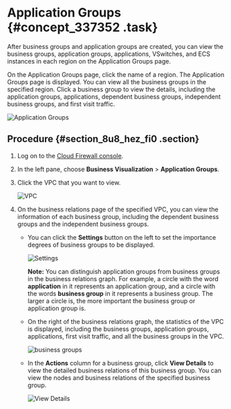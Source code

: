 # Application Groups {#concept_337352 .task}

After business groups and application groups are created, you can view the business groups, application groups, applications, VSwitches, and ECS instances in each region on the Application Groups page.

On the Application Groups page, click the name of a region. The Application Groups page is displayed. You can view all the business groups in the specified region. Click a business group to view the details, including the application groups, applications, dependent business groups, independent business groups, and first visit traffic.

![Application Groups](http://static-aliyun-doc.oss-cn-hangzhou.aliyuncs.com/assets/img/275126/156698470648199_en-US.png)

## Procedure {#section_8u8_hez_fi0 .section}

1.  Log on to the [Cloud Firewall console](https://yundun.console.aliyun.com/?p=cfwnext#/overview).
2.  In the left pane, choose **Business Visualization** \> **Application Groups**.
3.  Click the VPC that you want to view.

    ![VPC](http://static-aliyun-doc.oss-cn-hangzhou.aliyuncs.com/assets/img/275126/156698470748318_en-US.png)

4.  On the business relations page of the specified VPC, you can view the information of each business group, including the dependent business groups and the independent business groups.
    -   You can click the **Settings** button on the left to set the importance degrees of business groups to be displayed.

        ![Settings](http://static-aliyun-doc.oss-cn-hangzhou.aliyuncs.com/assets/img/275125/156698470748239_en-US.png)

        **Note:** You can distinguish application groups from business groups in the business relations graph. For example, a circle with the word **application** in it represents an application group, and a circle with the words **business group** in it represents a business group. The larger a circle is, the more important the business group or application group is.

    -   On the right of the business relations graph, the statistics of the VPC is displayed, including the business groups, application groups, applications, first visit traffic, and all the business groups in the VPC.

        ![business groups](http://static-aliyun-doc.oss-cn-hangzhou.aliyuncs.com/assets/img/275126/156698470748319_en-US.png)

    -   In the **Actions** column for a business group, click **View Details** to view the detailed business relations of this business group. You can view the nodes and business relations of the specified business group.

        ![View Details](http://static-aliyun-doc.oss-cn-hangzhou.aliyuncs.com/assets/img/275126/156698470748320_en-US.png)



